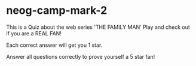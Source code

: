 # neog-camp-mark-2 
This is a Quiz about the web series 'THE FAMILY MAN'
Play and check out if you are a REAL FAN!

Each correct answer will get you 1 star.

Answer all questions correctly to prove yourself a 5 star fan!
